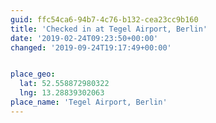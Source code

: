 ```yaml
---
guid: ffc54ca6-94b7-4c76-b132-cea23cc9b160
title: 'Checked in at Tegel Airport, Berlin'
date: '2019-02-24T09:23:50+00:00'
changed: '2019-09-24T19:17:49+00:00'


place_geo:
  lat: 52.558872980322
  lng: 13.28839302063
place_name: 'Tegel Airport, Berlin'
---
```


